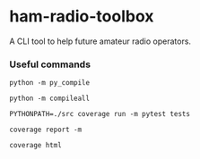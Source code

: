# ham-radio-toolbox
A CLI tool to help future amateur radio operators.

### Useful commands
`python -m py_compile`

`python -m compileall`

`PYTHONPATH=./src coverage run -m pytest tests`

`coverage report -m`

`coverage html`

